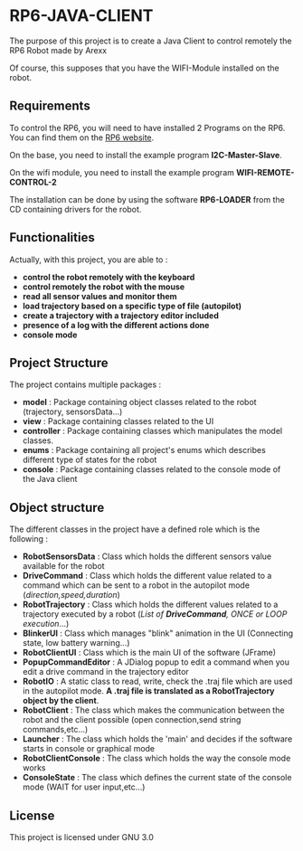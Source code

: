 # RP6-JAVA-CLIENT

The purpose of this project is to create a Java Client to control remotely the RP6 Robot made by Arexx

Of course, this supposes that you have the WIFI-Module installed on the robot.

## Requirements

To control the RP6, you will need to have installed 2 Programs on the RP6. You can find them on the [RP6 website][rp6_link].

On the base, you need to install the example program **I2C-Master-Slave**.

On the wifi module, you need to install the example program **WIFI-REMOTE-CONTROL-2**

The installation can be done by using the software **RP6-LOADER** from the CD containing drivers for the robot.

## Functionalities

Actually, with this project, you are able to :

- **control the robot remotely with the keyboard**
- **control remotely the robot with the mouse**
- **read all sensor values and monitor them**
- **load trajectory based on a specific type of file (autopilot)**
- **create a trajectory with a trajectory editor included**
- **presence of a log with the different actions done**
- **console mode**

## Project Structure

The project contains multiple packages :

- **model** : Package containing object classes related to the robot (trajectory, sensorsData...)
- **view** : Package containing classes related to the UI
- **controller** : Package containing classes which manipulates the model classes.
- **enums** : Package containing all project's enums which describes different type of states for the robot
- **console** : Package containing classes related to the console mode of the Java client

## Object structure

The different classes in the project have a defined role which is the following :
- **RobotSensorsData** : Class which holds the different sensors value available for the robot
- **DriveCommand** : Class which holds the different value related to a command which can be sent to a robot in the autopilot mode (_direction,speed,duration_)
- **RobotTrajectory** : Class which holds the different values related to a trajectory executed by a robot (_List of **DriveCommand**, ONCE or LOOP execution_...)
- **BlinkerUI** : Class which manages "blink" animation in the UI (Connecting state, low battery warning...)
- **RobotClientUI** : Class which is the main UI of the software (JFrame)
- **PopupCommandEditor** : A JDialog popup to edit a command when you edit a drive command in the trajectory editor
- **RobotIO** : A static class to read, write, check the .traj file which are used in the autopilot mode. **A .traj file is translated as a RobotTrajectory object by the client**.
- **RobotClient** : The class which makes the communication between the robot and the client possible (open connection,send string commands,etc...)
- **Launcher** : The class which holds the 'main' and decides if the software starts in console or graphical mode
- **RobotClientConsole** : The class which holds the way the console mode works
- **ConsoleState** : The class which defines the current state of the console mode (WAIT for user input,etc...)


## License
 
 This project is licensed under GNU 3.0
 
 
 [rp6_link]: <http://www.arexx.com/rp6/html/en/software.htm>

